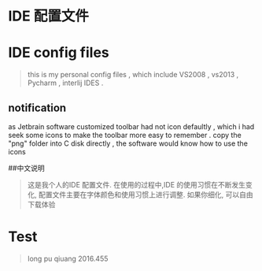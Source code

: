 # IDE 配置文件
# IDE config files

> this is my personal config files , which include  VS2008 , vs2013 , Pycharm , interlij IDES . 

## notification 
as Jetbrain software customized toolbar had not icon defaultly , which i had seek some icons to make the toolbar more easy to remember . 
copy the  "png" folder into C disk directly , the software would know how to use the icons 



##中文说明
> 这是我个人的IDE 配置文件. 在使用的过程中,IDE 的使用习惯在不断发生变化, 
配置文件主要在字体颜色和使用习惯上进行调整. 如果你细化, 可以自由下载体验

# Test

> long pu qiuang 2016.455